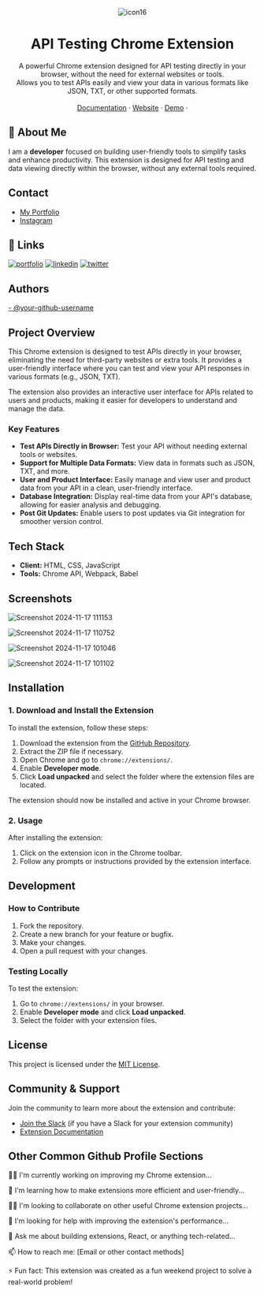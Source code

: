 <p align="center">

<p align="center">
  <img src="https://github.com/user-attachments/assets/c01c9e0b-1dc0-495b-aff0-a3236d46af27" alt="icon16" />
</p>

   

  <h1 align="center">API Testing Chrome Extension</h1>

  <p align="center">
    A powerful Chrome extension designed for API testing directly in your browser, without the need for external websites or tools.
    <br />
    Allows you to test APIs easily and view your data in various formats like JSON, TXT, or other supported formats.
    <br />
    <br />
    <a href="#">Documentation</a>
    ·
    <a href="#">Website</a>
    ·
    <a href="#">Demo</a>
    ·
  </p>
</p>

## 🚀 About Me
I am a **developer** focused on building user-friendly tools to simplify tasks and enhance productivity. This extension is designed for API testing and data viewing directly within the browser, without any external tools required.

## Contact
- [My Portfolio](https://codingyari.com)
- [Instagram](https://www.instagram.com/mr.samyy_99)

## 🔗 Links
[![portfolio](https://img.shields.io/badge/my_portfolio-000?style=for-the-badge&logo=ko-fi&logoColor=white)](https://katherineoelsner.com/)
[![linkedin](https://img.shields.io/badge/linkedin-0A66C2?style=for-the-badge&logo=linkedin&logoColor=white)](https://www.linkedin.com/)
[![twitter](https://img.shields.io/badge/twitter-1DA1F2?style=for-the-badge&logo=twitter&logoColor=white)](https://twitter.com/)

## Authors
  <a href="https://github.com/your-github-username">
- @your-github-username
  </a>

## Project Overview

This Chrome extension is designed to test APIs directly in your browser, eliminating the need for third-party websites or extra tools. It provides a user-friendly interface where you can test and view your API responses in various formats (e.g., JSON, TXT).

The extension also provides an interactive user interface for APIs related to users and products, making it easier for developers to understand and manage the data.

### Key Features
- **Test APIs Directly in Browser:** Test your API without needing external tools or websites.
- **Support for Multiple Data Formats:** View data in formats such as JSON, TXT, and more.
- **User and Product Interface:** Easily manage and view user and product data from your API in a clean, user-friendly interface.
- **Database Integration:** Display real-time data from your API's database, allowing for easier analysis and debugging.
- **Post Git Updates:** Enable users to post updates via Git integration for smoother version control.

## Tech Stack
- **Client:** HTML, CSS, JavaScript
- **Tools:** Chrome API, Webpack, Babel

## Screenshots

![Screenshot 2024-11-17 111153](https://github.com/user-attachments/assets/7848754b-8c4b-4f03-87fc-7602acae6aed)

![Screenshot 2024-11-17 110752](https://github.com/user-attachments/assets/69b52c95-629d-40cf-98a9-a5dfd730bdca)

![Screenshot 2024-11-17 101046](https://github.com/user-attachments/assets/a2ce1cbf-3919-41f3-b628-4952b55539b8)

![Screenshot 2024-11-17 101102](https://github.com/user-attachments/assets/5f4073c8-7de4-4703-85be-aefd3fcfdaed)

## Installation

### 1. Download and Install the Extension
To install the extension, follow these steps:

1. Download the extension from the [GitHub Repository](#).
2. Extract the ZIP file if necessary.
3. Open Chrome and go to `chrome://extensions/`.
4. Enable **Developer mode**.
5. Click **Load unpacked** and select the folder where the extension files are located.

The extension should now be installed and active in your Chrome browser.

### 2. Usage
After installing the extension:
1. Click on the extension icon in the Chrome toolbar.
2. Follow any prompts or instructions provided by the extension interface.

## Development

### How to Contribute
1. Fork the repository.
2. Create a new branch for your feature or bugfix.
3. Make your changes.
4. Open a pull request with your changes.

### Testing Locally
To test the extension:
1. Go to `chrome://extensions/` in your browser.
2. Enable **Developer mode** and click **Load unpacked**.
3. Select the folder with your extension files.

## License
This project is licensed under the [MIT License](LICENSE).

## Community & Support
Join the community to learn more about the extension and contribute:
- [Join the Slack](#) (if you have a Slack for your extension community)
- [Extension Documentation](#)

## Other Common Github Profile Sections
👩‍💻 I'm currently working on improving my Chrome extension...

🧠 I'm learning how to make extensions more efficient and user-friendly...

👯‍♀️ I'm looking to collaborate on other useful Chrome extension projects...

🤔 I'm looking for help with improving the extension's performance...

💬 Ask me about building extensions, React, or anything tech-related...

📫 How to reach me: [Email or other contact methods]

⚡️ Fun fact: This extension was created as a fun weekend project to solve a real-world problem!
